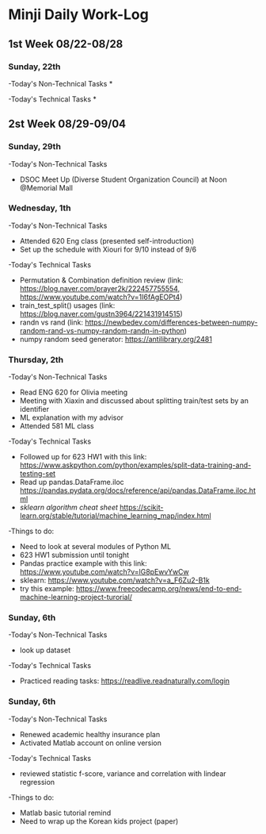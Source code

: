 # Minji Daily Work-Log

## 1st Week 08/22-08/28

### Sunday, 22th
-Today's Non-Technical Tasks
* 

-Today's Technical Tasks
*

## 2st Week 08/29-09/04

### Sunday, 29th
-Today's Non-Technical Tasks
* DSOC Meet Up (Diverse Student Organization Council) at Noon @Memorial Mall


### Wednesday, 1th
-Today's Non-Technical Tasks
* Attended 620 Eng class (presented self-introduction)
* Set up the schedule with Xiouri for 9/10 instead of 9/6

-Today's Technical Tasks
* Permutation & Combination definition review (link: https://blog.naver.com/prayer2k/222457755554, https://www.youtube.com/watch?v=1I6fAgEOPt4)
* train_test_split() usages (link: https://blog.naver.com/gustn3964/221431914515)
* randn vs rand (link: https://newbedev.com/differences-between-numpy-random-rand-vs-numpy-random-randn-in-python)
* numpy random seed generator: https://antilibrary.org/2481

### Thursday, 2th
-Today's Non-Technical Tasks
* Read ENG 620 for Olivia meeting
* Meeting with Xiaxin and discussed about splitting train/test sets by an identifier
* ML explanation with my advisor
* Attended 581 ML class

-Today's Technical Tasks
* Followed up for 623 HW1 with this link: https://www.askpython.com/python/examples/split-data-training-and-testing-set
* Read up pandas.DataFrame.iloc https://pandas.pydata.org/docs/reference/api/pandas.DataFrame.iloc.html
* *sklearn algorithm cheat sheet* https://scikit-learn.org/stable/tutorial/machine_learning_map/index.html

-Things to do:
* Need to look at several modules of Python ML
* 623 HW1 submission until tonight
* Pandas practice example with this link: https://www.youtube.com/watch?v=lG8pEwvYwCw
* sklearn: https://www.youtube.com/watch?v=a_F6Zu2-B1k
* try this example: https://www.freecodecamp.org/news/end-to-end-machine-learning-project-turorial/


### Sunday, 6th
-Today's Non-Technical Tasks
* look up dataset

-Today's Technical Tasks
* Practiced reading tasks: https://readlive.readnaturally.com/login


### Sunday, 6th
-Today's Non-Technical Tasks
* Renewed academic healthy insurance plan
* Activated Matlab account on online version

-Today's Technical Tasks
* reviewed statistic f-score, variance and correlation with lindear regression

-Things to do:
* Matlab basic tutorial remind
* Need to wrap up the Korean kids project (paper)
